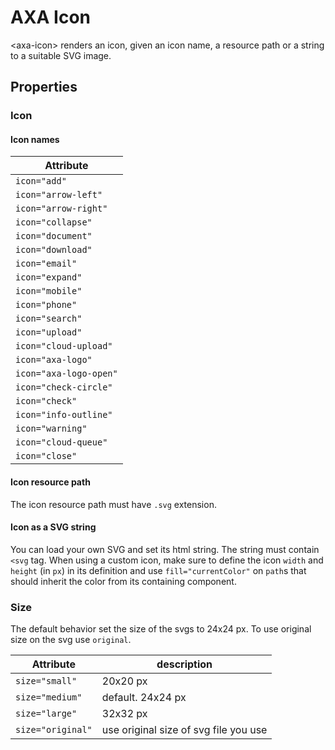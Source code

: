 # AXA Icon

&lt;axa-icon&gt; renders an icon, given an icon name, a resource path or a string to a suitable SVG image.

## Properties

### Icon

#### Icon names

| Attribute              |
| ---------------------- |
| `icon="add"`           |
| `icon="arrow-left"`    |
| `icon="arrow-right"`   |
| `icon="collapse"`      |
| `icon="document"`      |
| `icon="download"`      |
| `icon="email"`         |
| `icon="expand"`        |
| `icon="mobile"`        |
| `icon="phone"`         |
| `icon="search"`        |
| `icon="upload"`        |
| `icon="cloud-upload"`  |
| `icon="axa-logo"`      |
| `icon="axa-logo-open"` |
| `icon="check-circle"`  |
| `icon="check"`         |
| `icon="info-outline"`  |
| `icon="warning"`       |
| `icon="cloud-queue"`   |
| `icon="close"`         |

#### Icon resource path

The icon resource path must have `.svg` extension.

#### Icon as a SVG string

You can load your own SVG and set its html string. The string must contain `<svg` tag. When using a custom icon, make sure to define the icon `width` and `height` (in `px`) in its definition and use `fill="currentColor"` on `path`s that should inherit the color from its containing component.

### Size

The default behavior set the size of the svgs to 24x24 px. To use original size on the svg use `original`.

| Attribute         | description                           |
| ----------------- | ------------------------------------- |
| `size="small"`    | 20x20 px                              |
| `size="medium"`   | default. 24x24 px                     |
| `size="large"`    | 32x32 px                              |
| `size="original"` | use original size of svg file you use |
